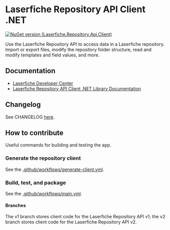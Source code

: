 # Laserfiche Repository API Client .NET
[![NuGet version (Laserfiche.Repository.Api.Client)](https://img.shields.io/nuget/v/Laserfiche.Repository.Api.Client.svg?style=flat-square)](https://www.nuget.org/packages/Laserfiche.Repository.Api.Client)

Use the Laserfiche Repository API to access data in a Laserfiche repository. Import or export files, modify the repository folder structure, read and modify templates and field values, and more.

## Documentation
- [Laserfiche Developer Center](https://developer.laserfiche.com/)
- [Laserfiche Repository API Client .NET Library Documentation](https://laserfiche.github.io/lf-repository-api-client-dotnet/)

## Changelog
See CHANGELOG [here](https://github.com/Laserfiche/lf-repository-api-client-dotnet/blob/HEAD/CHANGELOG.md).

## How to contribute
Useful commands for building and testing the app.

### Generate the repository client
See the [.github/workflows/generate-client.yml](https://github.com/Laserfiche/lf-repository-api-client-dotnet/blob/HEAD/.github/workflows/generate-client.yml).

### Build, test, and package
See the [.github/workflows/main.yml](https://github.com/Laserfiche/lf-repository-api-client-dotnet/blob/HEAD/.github/workflows/main.yml).

#### Branches
The v1 branch stores client code for the Laserfiche Repository API v1; the v2 branch stores client code for the Laserfiche Repository API v2.